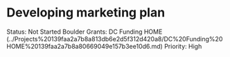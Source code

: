 # Developing marketing plan

Status: Not Started
Boulder Grants: DC Funding HOME (../Projects%20139faa2a7b8a813db6e2d5f312d420a8/DC%20Funding%20HOME%20139faa2a7b8a80669049e157b3ee10d6.md)
Priority: High